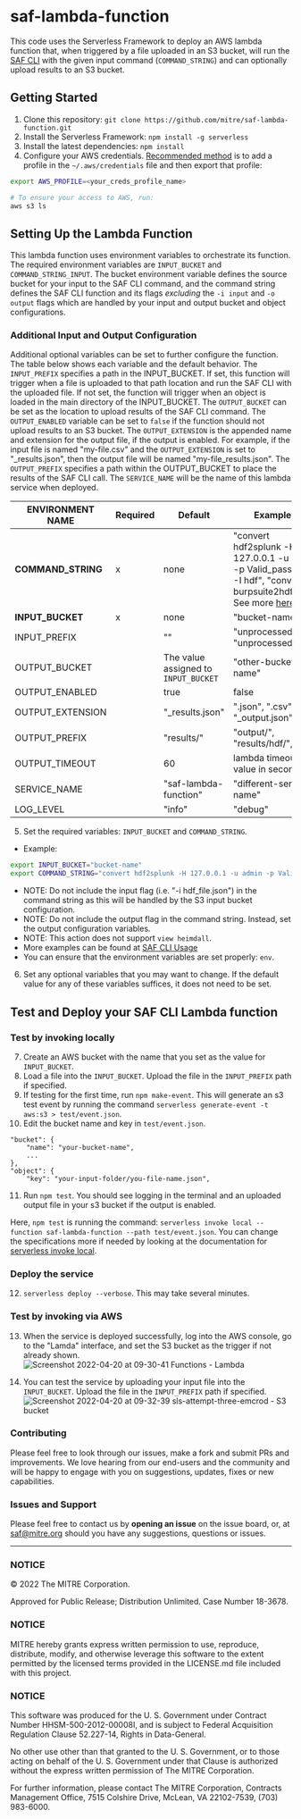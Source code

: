 # saf-lambda-function
This code uses the Serverless Framework to deploy an AWS lambda function that, when triggered by a file uploaded in an S3 bucket, will run the [SAF CLI](https://github.com/mitre/saf) with the given input command (`COMMAND_STRING`) and can optionally upload results to an S3 bucket.

## Getting Started
1. Clone this repository: `git clone https://github.com/mitre/saf-lambda-function.git`
2. Install the Serverless Framework: `npm install -g serverless`
3. Install the latest dependencies: `npm install`
4. Configure your AWS credentials. [Recommended method](https://docs.aws.amazon.com/cli/latest/userguide/cli-configure-files.html) is to add a profile in the `~/.aws/credentials` file and then export that profile:
```bash
export AWS_PROFILE=<your_creds_profile_name>

# To ensure your access to AWS, run:
aws s3 ls
```

## Setting Up the Lambda Function
This lambda function uses environment variables to orchestrate its function. The required environment variables are `INPUT_BUCKET` and `COMMAND_STRING_INPUT`. The bucket environment variable defines the source bucket for your input to the SAF CLI command, and the command string defines the SAF CLI function and its flags _excluding_ the `-i input` and `-o output` flags which are handled by your input and output bucket and object configurations.
### Additional Input and Output Configuration
Additional optional variables can be set to further configure the function. The table below shows each variable and the default behavior. The `INPUT_PREFIX` specifies a path in the INPUT_BUCKET. If set, this function will trigger when a file is uploaded to that path location and run the SAF CLI with the uploaded file. If not set, the function will trigger when an object is loaded in the main directory of the INPUT_BUCKET. The `OUTPUT_BUCKET` can be set as the location to upload results of the SAF CLI command. The `OUTPUT_ENABLED` variable can be set to `false` if the function should not upload results to an S3 bucket. The `OUTPUT_EXTENSION` is the appended name and extension for the output file, if the output is enabled. For example, if the input file is named "my-file.csv" and the `OUTPUT_EXTENSION` is set to "_results.json", then the output file will be named "my-file_results.json". The `OUTPUT_PREFIX` specifies a path within the OUTPUT_BUCKET to place the results of the SAF CLI call. The `SERVICE_NAME` will be the name of this lambda service when deployed.

| ENVIRONMENT NAME | Required | Default | Examples |
| --- | --- | --- | --- |
| **COMMAND_STRING** | x | none | "convert hdf2splunk -H 127.0.0.1 -u admin -p Valid_password! -I hdf", "convert burpsuite2hdf", See more [here](https://github.com/mitre/saf#usage) |
| **INPUT_BUCKET** | x | none | "bucket-name" |
| INPUT_PREFIX |  | "" | "unprocessed/", "unprocessed/hdf/" |
| OUTPUT_BUCKET |  | The value assigned to `INPUT_BUCKET` | "other-bucket-name" |
| OUTPUT_ENABLED |  | true | false |
| OUTPUT_EXTENSION |  | "_results.json" | ".json", ".csv", "_output.json" |
| OUTPUT_PREFIX |  | "results/" | "output/", "results/hdf/", "" |
| OUTPUT_TIMEOUT |  | 60 | lambda timeout value in seconds |
| SERVICE_NAME |  | "saf-lambda-function" | "different-service-name" |
| LOG_LEVEL |  | "info" | "debug" |

5. Set the required variables: `INPUT_BUCKET` and `COMMAND_STRING`.
- Example:
```bash
export INPUT_BUCKET="bucket-name"
export COMMAND_STRING="convert hdf2splunk -H 127.0.0.1 -u admin -p Valid_password! -I your_index_name"
```
  - NOTE: Do not include the input flag (i.e. "-i hdf_file.json") in the command string as this will be handled by the S3 input bucket configuration.
  - NOTE: Do not include the output flag in the command string. Instead, set the output configuration variables.
  - NOTE: This action does not support `view heimdall`.
  - More examples can be found at [SAF CLI Usage](https://github.com/mitre/saf#usage)
  - You can ensure that the environment variables are set properly: `env`.
6. Set any optional variables that you may want to change. If the default value for any of these variables suffices, it does not need to be set.

## Test and Deploy your SAF CLI Lambda function
### Test by invoking locally
7. Create an AWS bucket with the name that you set as the value for `INPUT_BUCKET`.
8. Load a file into the `INPUT_BUCKET`. Upload the file in the `INPUT_PREFIX` path if specified.
9. If testing for the first time, run `npm make-event`. This will generate an s3 test event by running the command `serverless generate-event -t aws:s3 > test/event.json`.
10. Edit the bucket name and key in `test/event.json`.
```
"bucket": {
    "name": "your-bucket-name",
    ...
},
"object": {
    "key": "your-input-folder/you-file-name.json",
```
11. Run `npm test`.
You should see logging in the terminal and an uploaded output file in your s3 bucket if the output is enabled.

Here, `npm test` is running the command: `serverless invoke local --function saf-lambda-function --path test/event.json`.
You can change the specifications more if needed by looking at the documentation for [serverless invoke local](https://www.serverless.com/framework/docs/providers/aws/cli-reference/invoke-local).

### Deploy the service 
12. `serverless deploy --verbose`. This may take several minutes.

### Test by invoking via AWS
13. When the service is deployed successfully, log into the AWS console, go to the "Lamda" interface, and set the S3 bucket as the trigger if not already shown.
![Screenshot 2022-04-20 at 09-30-41 Functions - Lambda](https://user-images.githubusercontent.com/32680215/164255328-782346f3-689f-458d-8ebe-b3f9af67964a.png)

14. You can test the service by uploading your input file into the `INPUT_BUCKET`. Upload the file in the `INPUT_PREFIX` path if specified.![Screenshot 2022-04-20 at 09-32-39 sls-attempt-three-emcrod - S3 bucket](https://user-images.githubusercontent.com/32680215/164255397-a6b68b51-31da-4228-83eb-bcd5928f315e.png)


### Contributing

Please feel free to look through our issues, make a fork and submit PRs and improvements. We love hearing from our end-users and the community and will be happy to engage with you on suggestions, updates, fixes or new capabilities.

### Issues and Support

Please feel free to contact us by **opening an issue** on the issue board, or, at [saf@mitre.org](mailto:saf@mitre.org) should you have any suggestions, questions or issues.

---

### NOTICE

© 2022 The MITRE Corporation.

Approved for Public Release; Distribution Unlimited. Case Number 18-3678.

### NOTICE

MITRE hereby grants express written permission to use, reproduce, distribute, modify, and otherwise leverage this software to the extent permitted by the licensed terms provided in the LICENSE.md file included with this project.

### NOTICE

This software was produced for the U. S. Government under Contract Number HHSM-500-2012-00008I, and is subject to Federal Acquisition Regulation Clause 52.227-14, Rights in Data-General.

No other use other than that granted to the U. S. Government, or to those acting on behalf of the U. S. Government under that Clause is authorized without the express written permission of The MITRE Corporation.

For further information, please contact The MITRE Corporation, Contracts Management Office, 7515 Colshire Drive, McLean, VA 22102-7539, (703) 983-6000.

